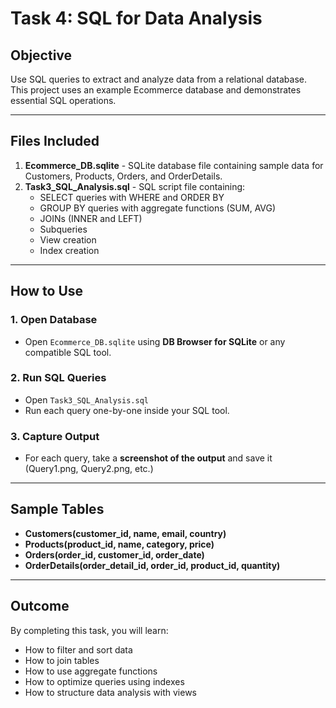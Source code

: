 
# Task 4: SQL for Data Analysis

## Objective
Use SQL queries to extract and analyze data from a relational database. This project uses an example Ecommerce database and demonstrates essential SQL operations.

---

## Files Included
1. **Ecommerce_DB.sqlite** - SQLite database file containing sample data for Customers, Products, Orders, and OrderDetails.
2. **Task3_SQL_Analysis.sql** - SQL script file containing:
   - SELECT queries with WHERE and ORDER BY
   - GROUP BY queries with aggregate functions (SUM, AVG)
   - JOINs (INNER and LEFT)
   - Subqueries
   - View creation
   - Index creation

---

## How to Use

### 1. Open Database
- Open `Ecommerce_DB.sqlite` using **DB Browser for SQLite** or any compatible SQL tool.

### 2. Run SQL Queries
- Open `Task3_SQL_Analysis.sql`
- Run each query one-by-one inside your SQL tool.

### 3. Capture Output
- For each query, take a **screenshot of the output** and save it (Query1.png, Query2.png, etc.)

---

## Sample Tables
- **Customers(customer_id, name, email, country)**
- **Products(product_id, name, category, price)**
- **Orders(order_id, customer_id, order_date)**
- **OrderDetails(order_detail_id, order_id, product_id, quantity)**

---

## Outcome
By completing this task, you will learn:
- How to filter and sort data
- How to join tables
- How to use aggregate functions
- How to optimize queries using indexes
- How to structure data analysis with views

